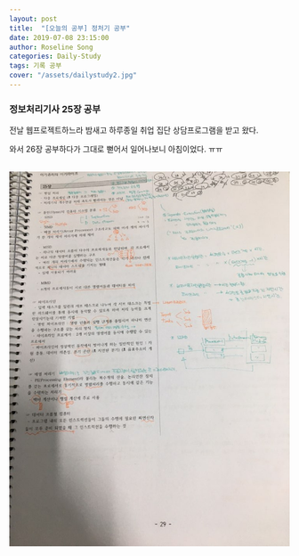 ```yaml
---
layout: post
title:  "[오늘의 공부] 정처기 공부"
date: 2019-07-08 23:15:00
author: Roseline Song
categories: Daily-Study
tags: 기록 공부
cover: "/assets/dailystudy2.jpg"
---
```


### 정보처리기사 25장 공부

전날 웹프로젝트하느라 밤새고 하루종일 취업 집단 상담프로그램을 받고 왔다. 

와서 26장 공부하다가 그대로 뻗어서 일어나보니 아침이었다. ㅠㅠ

<br>

<img src="/assets/images/exam_prepare/190708_01.jpg">

<br>
<br>

